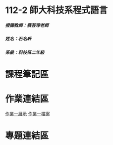 # 112-2 師大科技系程式語言
##### 授課教師：蔡芸琤老師
##### 姓名：石名軒
##### 系級：科技系二年級
# 課程筆記區
# 作業連結區
[作業一展示](https://www.youtube.com/watch?v=JGyh-pOPkMo) [作業一檔案](https://github.com/seanshih8787/112-2/blob/main/%E4%BD%9C%E6%A5%AD%E4%B8%80.ipynb)
# 專題連結區

